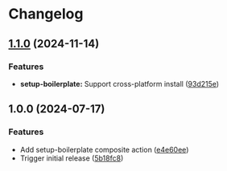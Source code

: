 # Changelog

## [1.1.0](https://github.com/oslokommune/composite-actions/compare/setup-boilerplate-v1.0.0...setup-boilerplate-v1.1.0) (2024-11-14)


### Features

* **setup-boilerplate:** Support cross-platform install ([93d215e](https://github.com/oslokommune/composite-actions/commit/93d215ec76f91213898b55814ecd9c6cb08da764))

## 1.0.0 (2024-07-17)


### Features

* Add setup-boilerplate composite action ([e4e60ee](https://github.com/oslokommune/composite-actions/commit/e4e60ee7ae288818b23f3f35cd25acab05b77dbc))
* Trigger initial release ([5b18fc8](https://github.com/oslokommune/composite-actions/commit/5b18fc82589b150489421e0ecbde5e55901125c5))
